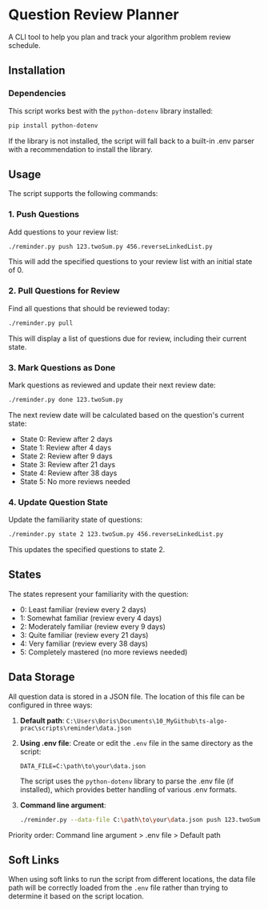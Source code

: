 # Question Review Planner

A CLI tool to help you plan and track your algorithm problem review schedule.

## Installation

### Dependencies

This script works best with the `python-dotenv` library installed:

```bash
pip install python-dotenv
```

If the library is not installed, the script will fall back to a built-in .env parser with a recommendation to install the library.

## Usage

The script supports the following commands:

### 1. Push Questions

Add questions to your review list:

```bash
./reminder.py push 123.twoSum.py 456.reverseLinkedList.py
```

This will add the specified questions to your review list with an initial state of 0.

### 2. Pull Questions for Review

Find all questions that should be reviewed today:

```bash
./reminder.py pull
```

This will display a list of questions due for review, including their current state.

### 3. Mark Questions as Done

Mark questions as reviewed and update their next review date:

```bash
./reminder.py done 123.twoSum.py
```

The next review date will be calculated based on the question's current state:
- State 0: Review after 2 days
- State 1: Review after 4 days
- State 2: Review after 9 days
- State 3: Review after 21 days
- State 4: Review after 38 days
- State 5: No more reviews needed

### 4. Update Question State

Update the familiarity state of questions:

```bash
./reminder.py state 2 123.twoSum.py 456.reverseLinkedList.py
```

This updates the specified questions to state 2.

## States

The states represent your familiarity with the question:
- 0: Least familiar (review every 2 days)
- 1: Somewhat familiar (review every 4 days)
- 2: Moderately familiar (review every 9 days)
- 3: Quite familiar (review every 21 days)
- 4: Very familiar (review every 38 days)
- 5: Completely mastered (no more reviews needed)

## Data Storage

All question data is stored in a JSON file. The location of this file can be configured in three ways:

1. **Default path**: `C:\Users\Boris\Documents\10_MyGithub\ts-algo-prac\scripts\reminder\data.json`

2. **Using .env file**: Create or edit the `.env` file in the same directory as the script:
   ```
   DATA_FILE=C:\path\to\your\data.json
   ```
   
   The script uses the `python-dotenv` library to parse the .env file (if installed), which provides better handling of various .env formats.

3. **Command line argument**:
   ```bash
   ./reminder.py --data-file C:\path\to\your\data.json push 123.twoSum.py
   ```

Priority order: Command line argument > .env file > Default path

## Soft Links

When using soft links to run the script from different locations, the data file path will be correctly loaded from the `.env` file rather than trying to determine it based on the script location. 